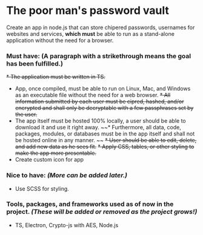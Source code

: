 # The poor man's password vault

Create an app in node.js that can store chipered passwords, usernames for websites and services, **which must** be able to run as a stand-alone application without the need for a browser.


### Must have: (A paragraph with a strikethrough means the goal has been fulfilled.)

~~* The application must be written in TS.~~
* App, once compiled, must be able to run on Linux, Mac, and Windows as an executable file without the need for a web browser.
~~* All information submitted by each user must be cipred, hashed, and/or encrypted and shall only be decryptable with a few passphrases set by the user.~~
* The app itself must be hosted 100% locally, a user should be able to download it and use it right away.
~~* Furthermore, all data, code, packages, modules, or databases must be in the app itself and shall not be hosted online in any manner. ~~
~~* User should be able to edit, delete, and add new data as he sees fit.~~
~~* Apply CSS, tables, or other styling to make the app more presentable.~~
* Create custom icon for app


### Nice to have: *(More can be added later.)*

* Use SCSS for styling. 


### Tools, packages, and frameworks used as of now in the project. *(These will be added or removed as the project grows!)*

* TS, Electron, Crypto-js with AES, Node.js